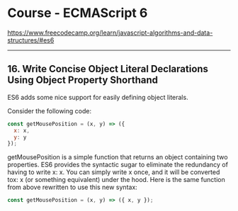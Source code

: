 # Course - ECMAScript 6
https://www.freecodecamp.org/learn/javascript-algorithms-and-data-structures/#es6

---

## 16. Write Concise Object Literal Declarations Using Object Property Shorthand
ES6 adds some nice support for easily defining object literals.

Consider the following code:

```javascript
const getMousePosition = (x, y) => ({
  x: x,
  y: y
});
```
getMousePosition is a simple function that returns an object containing two properties. ES6 provides the syntactic sugar to eliminate the redundancy of having to write x: x. You can simply write x once, and it will be converted tox: x (or something equivalent) under the hood. Here is the same function from above rewritten to use this new syntax:
```javascript
const getMousePosition = (x, y) => ({ x, y });
```